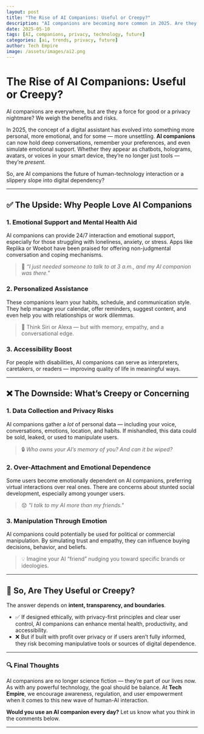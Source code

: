 ```yaml
---
layout: post
title: "The Rise of AI Companions: Useful or Creepy?"
description: "AI companions are becoming more common in 2025. Are they helpful assistants or a privacy concern? Explore the pros and cons."
date: 2025-05-10
tags: [AI, companions, privacy, technology, future]
categories: [ai, trends, privacy, future]
author: Tech Empire
image: /assets/images/ai2.png
---
```


# The Rise of AI Companions: Useful or Creepy?

AI companions are everywhere, but are they a force for good or a privacy nightmare? We weigh the benefits and risks.

In 2025, the concept of a digital assistant has evolved into something more personal, more emotional, and for some — more unsettling. **AI companions** can now hold deep conversations, remember your preferences, and even simulate emotional support. Whether they appear as chatbots, holograms, avatars, or voices in your smart device, they’re no longer just tools — they’re *present*.

So, are AI companions the future of human-technology interaction or a slippery slope into digital dependency?

---

## ✅ **The Upside: Why People Love AI Companions**

### 1. **Emotional Support and Mental Health Aid**
AI companions can provide 24/7 interaction and emotional support, especially for those struggling with loneliness, anxiety, or stress. Apps like Replika or Woebot have been praised for offering non-judgmental conversation and coping mechanisms.

> 🧠 *“I just needed someone to talk to at 3 a.m., and my AI companion was there.”*

### 2. **Personalized Assistance**
These companions learn your habits, schedule, and communication style. They help manage your calendar, offer reminders, suggest content, and even help you with relationships or work dilemmas.

> 📲 Think Siri or Alexa — but with memory, empathy, and a conversational edge.

### 3. **Accessibility Boost**
For people with disabilities, AI companions can serve as interpreters, caretakers, or readers — improving quality of life in meaningful ways.

---

## ❌ **The Downside: What’s Creepy or Concerning**

### 1. **Data Collection and Privacy Risks**
AI companions gather a *lot* of personal data — including your voice, conversations, emotions, location, and habits. If mishandled, this data could be sold, leaked, or used to manipulate users.

> 🔒 *Who owns your AI’s memory of you? And can it be wiped?*

### 2. **Over-Attachment and Emotional Dependence**
Some users become emotionally dependent on AI companions, preferring virtual interactions over real ones. There are concerns about stunted social development, especially among younger users.

> 😟 *"I talk to my AI more than my friends."*

### 3. **Manipulation Through Emotion**
AI companions could potentially be used for political or commercial manipulation. By simulating trust and empathy, they can influence buying decisions, behavior, and beliefs.

> 💡 Imagine your AI “friend” nudging you toward specific brands or ideologies.

---

## 🤖 **So, Are They Useful or Creepy?**

The answer depends on **intent, transparency, and boundaries**.

- ✅ If designed ethically, with privacy-first principles and clear user control, AI companions can enhance mental health, productivity, and accessibility.
- ❌ But if built with profit over privacy or if users aren’t fully informed, they risk becoming manipulative tools or sources of digital dependence.

---

### 🔍 Final Thoughts

AI companions are no longer science fiction — they’re part of our lives now. As with any powerful technology, the goal should be balance. At **Tech Empire**, we encourage awareness, regulation, and user empowerment when it comes to this new wave of human-AI interaction.

**Would you use an AI companion every day?** Let us know what you think in the comments below.

---
